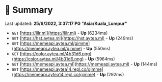 # 📖 Summary
Last updated: **25/6/2022, 3:37:17 PG "Asia/Kuala_Lumpur"**

- `GET` [https://lilr.ml](https://lilr.ml) - **Up** (6234ms)
- `GET` [https://hst.aytea.ml](https://hst.aytea.ml) - **Up** (249ms)
- `GET` [https://memeapi.aytea.ml/gimme](https://memeapi.aytea.ml/gimme) - **Up** (550ms)
- `GET` [https://color.aytea.ml/4b31d6.png](https://color.aytea.ml/4b31d6.png) - **Up** (5964ms)
- `GET` [https://memeapi.aytea.ml](https://memeapi.aytea.ml) - **Up** (144ms)
- `GET` [https://memeapi.aytea14.repl.co/gimme](https://memeapi.aytea14.repl.co/gimme) - **Up** (292ms)
